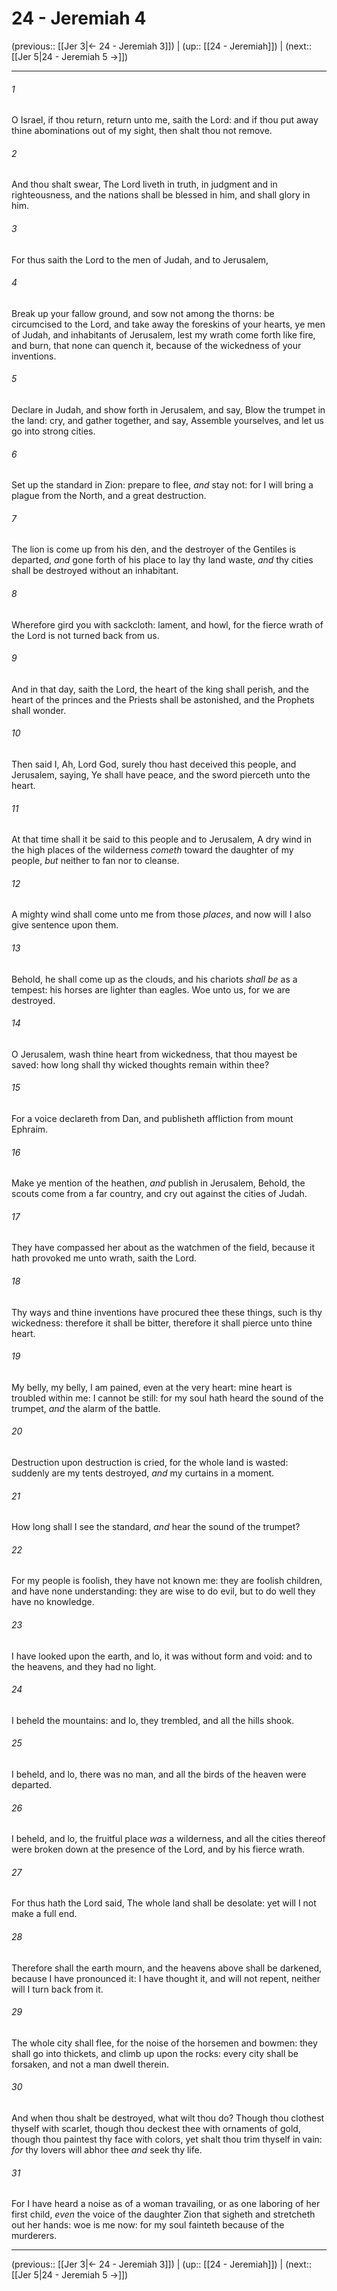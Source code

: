 # 24 - Jeremiah 4

(previous:: [[Jer 3|← 24 - Jeremiah 3]]) | (up:: [[24 - Jeremiah]]) | (next:: [[Jer 5|24 - Jeremiah 5 →]])

***


###### 1 
O Israel, if thou return, return unto me, saith the Lord: and if thou put away thine abominations out of my sight, then shalt thou not remove. 

###### 2 
And thou shalt swear, The Lord liveth in truth, in judgment and in righteousness, and the nations shall be blessed in him, and shall glory in him. 

###### 3 
For thus saith the Lord to the men of Judah, and to Jerusalem, 

###### 4 
Break up your fallow ground, and sow not among the thorns: be circumcised to the Lord, and take away the foreskins of your hearts, ye men of Judah, and inhabitants of Jerusalem, lest my wrath come forth like fire, and burn, that none can quench it, because of the wickedness of your inventions. 

###### 5 
Declare in Judah, and show forth in Jerusalem, and say, Blow the trumpet in the land: cry, and gather together, and say, Assemble yourselves, and let us go into strong cities. 

###### 6 
Set up the standard in Zion: prepare to flee, _and_ stay not: for I will bring a plague from the North, and a great destruction. 

###### 7 
The lion is come up from his den, and the destroyer of the Gentiles is departed, _and_ gone forth of his place to lay thy land waste, _and_ thy cities shall be destroyed without an inhabitant. 

###### 8 
Wherefore gird you with sackcloth: lament, and howl, for the fierce wrath of the Lord is not turned back from us. 

###### 9 
And in that day, saith the Lord, the heart of the king shall perish, and the heart of the princes and the Priests shall be astonished, and the Prophets shall wonder. 

###### 10 
Then said I, Ah, Lord God, surely thou hast deceived this people, and Jerusalem, saying, Ye shall have peace, and the sword pierceth unto the heart. 

###### 11 
At that time shall it be said to this people and to Jerusalem, A dry wind in the high places of the wilderness _cometh_ toward the daughter of my people, _but_ neither to fan nor to cleanse. 

###### 12 
A mighty wind shall come unto me from those _places_, and now will I also give sentence upon them. 

###### 13 
Behold, he shall come up as the clouds, and his chariots _shall be_ as a tempest: his horses are lighter than eagles. Woe unto us, for we are destroyed. 

###### 14 
O Jerusalem, wash thine heart from wickedness, that thou mayest be saved: how long shall thy wicked thoughts remain within thee? 

###### 15 
For a voice declareth from Dan, and publisheth affliction from mount Ephraim. 

###### 16 
Make ye mention of the heathen, _and_ publish in Jerusalem, Behold, the scouts come from a far country, and cry out against the cities of Judah. 

###### 17 
They have compassed her about as the watchmen of the field, because it hath provoked me unto wrath, saith the Lord. 

###### 18 
Thy ways and thine inventions have procured thee these things, such is thy wickedness: therefore it shall be bitter, therefore it shall pierce unto thine heart. 

###### 19 
My belly, my belly, I am pained, even at the very heart: mine heart is troubled within me: I cannot be still: for my soul hath heard the sound of the trumpet, _and_ the alarm of the battle. 

###### 20 
Destruction upon destruction is cried, for the whole land is wasted: suddenly are my tents destroyed, _and_ my curtains in a moment. 

###### 21 
How long shall I see the standard, _and_ hear the sound of the trumpet? 

###### 22 
For my people is foolish, they have not known me: they are foolish children, and have none understanding: they are wise to do evil, but to do well they have no knowledge. 

###### 23 
I have looked upon the earth, and lo, it was without form and void: and to the heavens, and they had no light. 

###### 24 
I beheld the mountains: and lo, they trembled, and all the hills shook. 

###### 25 
I beheld, and lo, there was no man, and all the birds of the heaven were departed. 

###### 26 
I beheld, and lo, the fruitful place _was_ a wilderness, and all the cities thereof were broken down at the presence of the Lord, and by his fierce wrath. 

###### 27 
For thus hath the Lord said, The whole land shall be desolate: yet will I not make a full end. 

###### 28 
Therefore shall the earth mourn, and the heavens above shall be darkened, because I have pronounced it: I have thought it, and will not repent, neither will I turn back from it. 

###### 29 
The whole city shall flee, for the noise of the horsemen and bowmen: they shall go into thickets, and climb up upon the rocks: every city shall be forsaken, and not a man dwell therein. 

###### 30 
And when thou shalt be destroyed, what wilt thou do? Though thou clothest thyself with scarlet, though thou deckest thee with ornaments of gold, though thou paintest thy face with colors, yet shalt thou trim thyself in vain: _for_ thy lovers will abhor thee _and_ seek thy life. 

###### 31 
For I have heard a noise as of a woman travailing, or as one laboring of her first child, _even_ the voice of the daughter Zion that sigheth and stretcheth out her hands: woe is me now: for my soul fainteth because of the murderers.

***

(previous:: [[Jer 3|← 24 - Jeremiah 3]]) | (up:: [[24 - Jeremiah]]) | (next:: [[Jer 5|24 - Jeremiah 5 →]])
